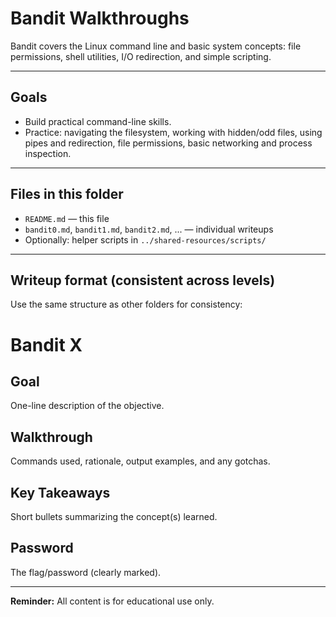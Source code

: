 # Bandit Walkthroughs

Bandit covers the Linux command line and basic system concepts: file permissions, shell utilities, I/O redirection, and simple scripting.

---

## Goals
- Build practical command-line skills.
- Practice: navigating the filesystem, working with hidden/odd files, using pipes and redirection, file permissions, basic networking and process inspection.

---

## Files in this folder
- `README.md` — this file
- `bandit0.md`, `bandit1.md`, `bandit2.md`, ... — individual writeups
- Optionally: helper scripts in `../shared-resources/scripts/`

---

## Writeup format (consistent across levels)
Use the same structure as other folders for consistency:

# Bandit X
## Goal
One-line description of the objective.

## Walkthrough
Commands used, rationale, output examples, and any gotchas.

## Key Takeaways
Short bullets summarizing the concept(s) learned.

## Password
The flag/password (clearly marked).

---

**Reminder:** All content is for educational use only.

